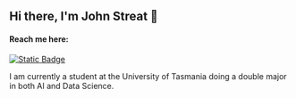 ## Hi there, I'm John Streat 👋

#### Reach me here:
[![Static Badge](https://img.shields.io/badge/Linkedin-John_Streat-blue)](https://www.linkedin.com/in/john-streat-7b35a12b8)


I am currently a student at the University of Tasmania doing a double major in both AI and Data Science.


<!--
**John-Streat/John-Streat** is a ✨ _special_ ✨ repository because its `README.md` (this file) appears on your GitHub profile.

Here are some ideas to get you started:

- 🔭 I’m currently working on ...
- 🌱 I’m currently learning ...
- 👯 I’m looking to collaborate on ...
- 🤔 I’m looking for help with ...
- 💬 Ask me about ...
- 📫 How to reach me: ...
- 😄 Pronouns: ...
- ⚡ Fun fact: ...
-->
